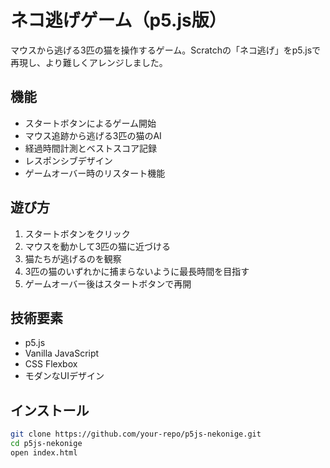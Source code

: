 # ネコ逃げゲーム（p5.js版）

マウスから逃げる3匹の猫を操作するゲーム。Scratchの「ネコ逃げ」をp5.jsで再現し、より難しくアレンジしました。

## 機能
- スタートボタンによるゲーム開始
- マウス追跡から逃げる3匹の猫のAI
- 経過時間計測とベストスコア記録
- レスポンシブデザイン
- ゲームオーバー時のリスタート機能

## 遊び方
1. スタートボタンをクリック
2. マウスを動かして3匹の猫に近づける
3. 猫たちが逃げるのを観察
4. 3匹の猫のいずれかに捕まらないように最長時間を目指す
5. ゲームオーバー後はスタートボタンで再開

## 技術要素
- p5.js
- Vanilla JavaScript
- CSS Flexbox
- モダンなUIデザイン

## インストール
```bash
git clone https://github.com/your-repo/p5js-nekonige.git
cd p5js-nekonige
open index.html
